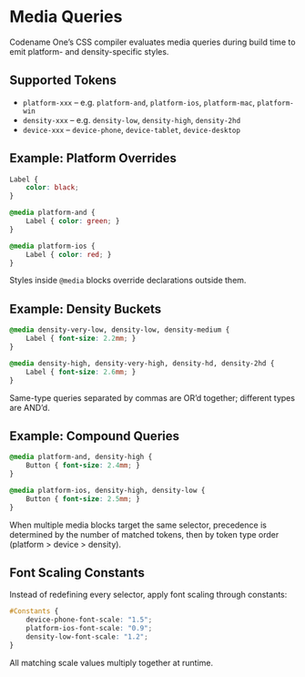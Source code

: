 # Media Queries

Codename One’s CSS compiler evaluates media queries during build time to emit platform- and density-specific styles.

## Supported Tokens

* `platform-xxx` – e.g. `platform-and`, `platform-ios`, `platform-mac`, `platform-win`
* `density-xxx` – e.g. `density-low`, `density-high`, `density-2hd`
* `device-xxx` – `device-phone`, `device-tablet`, `device-desktop`

## Example: Platform Overrides

```css
Label {
    color: black;
}

@media platform-and {
    Label { color: green; }
}

@media platform-ios {
    Label { color: red; }
}
```

Styles inside `@media` blocks override declarations outside them.

## Example: Density Buckets

```css
@media density-very-low, density-low, density-medium {
    Label { font-size: 2.2mm; }
}

@media density-high, density-very-high, density-hd, density-2hd {
    Label { font-size: 2.6mm; }
}
```

Same-type queries separated by commas are OR’d together; different types are AND’d.

## Example: Compound Queries

```css
@media platform-and, density-high {
    Button { font-size: 2.4mm; }
}

@media platform-ios, density-high, density-low {
    Button { font-size: 2.5mm; }
}
```

When multiple media blocks target the same selector, precedence is determined by the number of matched tokens, then by token type order (platform > device > density).

## Font Scaling Constants

Instead of redefining every selector, apply font scaling through constants:

```css
#Constants {
    device-phone-font-scale: "1.5";
    platform-ios-font-scale: "0.9";
    density-low-font-scale: "1.2";
}
```

All matching scale values multiply together at runtime.
